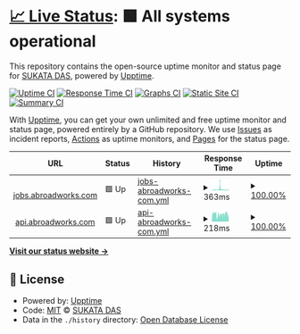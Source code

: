 # [📈 Live Status](https://sukanta21.github.io/up): <!--live status--> **🟩 All systems operational**

This repository contains the open-source uptime monitor and status page for [SUKATA DAS](https://sukanta21.github.io/up), powered by [Upptime](https://github.com/upptime/upptime).

[![Uptime CI](https://github.com/sukanta21/up/workflows/Uptime%20CI/badge.svg)](https://github.com/sukanta21/up/actions?query=workflow%3A%22Uptime+CI%22)
[![Response Time CI](https://github.com/sukanta21/up/workflows/Response%20Time%20CI/badge.svg)](https://github.com/sukanta21/up/actions?query=workflow%3A%22Response+Time+CI%22)
[![Graphs CI](https://github.com/sukanta21/up/workflows/Graphs%20CI/badge.svg)](https://github.com/sukanta21/up/actions?query=workflow%3A%22Graphs+CI%22)
[![Static Site CI](https://github.com/sukanta21/up/workflows/Static%20Site%20CI/badge.svg)](https://github.com/sukanta21/up/actions?query=workflow%3A%22Static+Site+CI%22)
[![Summary CI](https://github.com/sukanta21/up/workflows/Summary%20CI/badge.svg)](https://github.com/sukanta21/up/actions?query=workflow%3A%22Summary+CI%22)

With [Upptime](https://upptime.js.org), you can get your own unlimited and free uptime monitor and status page, powered entirely by a GitHub repository. We use [Issues](https://github.com/sukanta21/up/issues) as incident reports, [Actions](https://github.com/sukanta21/up/actions) as uptime monitors, and [Pages](https://sukanta21.github.io/up) for the status page.

<!--start: status pages-->
<!-- This summary is generated by Upptime (https://github.com/upptime/upptime) -->
<!-- Do not edit this manually, your changes will be overwritten -->
<!-- prettier-ignore -->
| URL | Status | History | Response Time | Uptime |
| --- | ------ | ------- | ------------- | ------ |
| <img alt="" src="https://jobsaas.co.in/_next/static/media/logo-centered.7244b026.svg" height="13"> [jobs.abroadworks.com](https://jobs.abroadworks.com) | 🟩 Up | [jobs-abroadworks-com.yml](https://github.com/sukanta21/up/commits/HEAD/history/jobs-abroadworks-com.yml) | <details><summary><img alt="Response time graph" src="./graphs/jobs-abroadworks-com/response-time-week.png" height="20"> 363ms</summary><br><a href="https://sukanta21.github.io/up/history/jobs-abroadworks-com"><img alt="Response time 239" src="https://img.shields.io/endpoint?url=https%3A%2F%2Fraw.githubusercontent.com%2Fsukanta21%2Fup%2FHEAD%2Fapi%2Fjobs-abroadworks-com%2Fresponse-time.json"></a><br><a href="https://sukanta21.github.io/up/history/jobs-abroadworks-com"><img alt="24-hour response time 255" src="https://img.shields.io/endpoint?url=https%3A%2F%2Fraw.githubusercontent.com%2Fsukanta21%2Fup%2FHEAD%2Fapi%2Fjobs-abroadworks-com%2Fresponse-time-day.json"></a><br><a href="https://sukanta21.github.io/up/history/jobs-abroadworks-com"><img alt="7-day response time 363" src="https://img.shields.io/endpoint?url=https%3A%2F%2Fraw.githubusercontent.com%2Fsukanta21%2Fup%2FHEAD%2Fapi%2Fjobs-abroadworks-com%2Fresponse-time-week.json"></a><br><a href="https://sukanta21.github.io/up/history/jobs-abroadworks-com"><img alt="30-day response time 323" src="https://img.shields.io/endpoint?url=https%3A%2F%2Fraw.githubusercontent.com%2Fsukanta21%2Fup%2FHEAD%2Fapi%2Fjobs-abroadworks-com%2Fresponse-time-month.json"></a><br><a href="https://sukanta21.github.io/up/history/jobs-abroadworks-com"><img alt="1-year response time 239" src="https://img.shields.io/endpoint?url=https%3A%2F%2Fraw.githubusercontent.com%2Fsukanta21%2Fup%2FHEAD%2Fapi%2Fjobs-abroadworks-com%2Fresponse-time-year.json"></a></details> | <details><summary><a href="https://sukanta21.github.io/up/history/jobs-abroadworks-com">100.00%</a></summary><a href="https://sukanta21.github.io/up/history/jobs-abroadworks-com"><img alt="All-time uptime 99.98%" src="https://img.shields.io/endpoint?url=https%3A%2F%2Fraw.githubusercontent.com%2Fsukanta21%2Fup%2FHEAD%2Fapi%2Fjobs-abroadworks-com%2Fuptime.json"></a><br><a href="https://sukanta21.github.io/up/history/jobs-abroadworks-com"><img alt="24-hour uptime 100.00%" src="https://img.shields.io/endpoint?url=https%3A%2F%2Fraw.githubusercontent.com%2Fsukanta21%2Fup%2FHEAD%2Fapi%2Fjobs-abroadworks-com%2Fuptime-day.json"></a><br><a href="https://sukanta21.github.io/up/history/jobs-abroadworks-com"><img alt="7-day uptime 100.00%" src="https://img.shields.io/endpoint?url=https%3A%2F%2Fraw.githubusercontent.com%2Fsukanta21%2Fup%2FHEAD%2Fapi%2Fjobs-abroadworks-com%2Fuptime-week.json"></a><br><a href="https://sukanta21.github.io/up/history/jobs-abroadworks-com"><img alt="30-day uptime 100.00%" src="https://img.shields.io/endpoint?url=https%3A%2F%2Fraw.githubusercontent.com%2Fsukanta21%2Fup%2FHEAD%2Fapi%2Fjobs-abroadworks-com%2Fuptime-month.json"></a><br><a href="https://sukanta21.github.io/up/history/jobs-abroadworks-com"><img alt="1-year uptime 99.98%" src="https://img.shields.io/endpoint?url=https%3A%2F%2Fraw.githubusercontent.com%2Fsukanta21%2Fup%2FHEAD%2Fapi%2Fjobs-abroadworks-com%2Fuptime-year.json"></a></details>
| <img alt="" src="https://jobsaas.co.in/_next/static/media/logo-centered.7244b026.svg" height="13"> [api.abroadworks.com](https://api.abroadworks.com/up) | 🟩 Up | [api-abroadworks-com.yml](https://github.com/sukanta21/up/commits/HEAD/history/api-abroadworks-com.yml) | <details><summary><img alt="Response time graph" src="./graphs/api-abroadworks-com/response-time-week.png" height="20"> 218ms</summary><br><a href="https://sukanta21.github.io/up/history/api-abroadworks-com"><img alt="Response time 213" src="https://img.shields.io/endpoint?url=https%3A%2F%2Fraw.githubusercontent.com%2Fsukanta21%2Fup%2FHEAD%2Fapi%2Fapi-abroadworks-com%2Fresponse-time.json"></a><br><a href="https://sukanta21.github.io/up/history/api-abroadworks-com"><img alt="24-hour response time 179" src="https://img.shields.io/endpoint?url=https%3A%2F%2Fraw.githubusercontent.com%2Fsukanta21%2Fup%2FHEAD%2Fapi%2Fapi-abroadworks-com%2Fresponse-time-day.json"></a><br><a href="https://sukanta21.github.io/up/history/api-abroadworks-com"><img alt="7-day response time 218" src="https://img.shields.io/endpoint?url=https%3A%2F%2Fraw.githubusercontent.com%2Fsukanta21%2Fup%2FHEAD%2Fapi%2Fapi-abroadworks-com%2Fresponse-time-week.json"></a><br><a href="https://sukanta21.github.io/up/history/api-abroadworks-com"><img alt="30-day response time 218" src="https://img.shields.io/endpoint?url=https%3A%2F%2Fraw.githubusercontent.com%2Fsukanta21%2Fup%2FHEAD%2Fapi%2Fapi-abroadworks-com%2Fresponse-time-month.json"></a><br><a href="https://sukanta21.github.io/up/history/api-abroadworks-com"><img alt="1-year response time 213" src="https://img.shields.io/endpoint?url=https%3A%2F%2Fraw.githubusercontent.com%2Fsukanta21%2Fup%2FHEAD%2Fapi%2Fapi-abroadworks-com%2Fresponse-time-year.json"></a></details> | <details><summary><a href="https://sukanta21.github.io/up/history/api-abroadworks-com">100.00%</a></summary><a href="https://sukanta21.github.io/up/history/api-abroadworks-com"><img alt="All-time uptime 99.58%" src="https://img.shields.io/endpoint?url=https%3A%2F%2Fraw.githubusercontent.com%2Fsukanta21%2Fup%2FHEAD%2Fapi%2Fapi-abroadworks-com%2Fuptime.json"></a><br><a href="https://sukanta21.github.io/up/history/api-abroadworks-com"><img alt="24-hour uptime 100.00%" src="https://img.shields.io/endpoint?url=https%3A%2F%2Fraw.githubusercontent.com%2Fsukanta21%2Fup%2FHEAD%2Fapi%2Fapi-abroadworks-com%2Fuptime-day.json"></a><br><a href="https://sukanta21.github.io/up/history/api-abroadworks-com"><img alt="7-day uptime 100.00%" src="https://img.shields.io/endpoint?url=https%3A%2F%2Fraw.githubusercontent.com%2Fsukanta21%2Fup%2FHEAD%2Fapi%2Fapi-abroadworks-com%2Fuptime-week.json"></a><br><a href="https://sukanta21.github.io/up/history/api-abroadworks-com"><img alt="30-day uptime 99.03%" src="https://img.shields.io/endpoint?url=https%3A%2F%2Fraw.githubusercontent.com%2Fsukanta21%2Fup%2FHEAD%2Fapi%2Fapi-abroadworks-com%2Fuptime-month.json"></a><br><a href="https://sukanta21.github.io/up/history/api-abroadworks-com"><img alt="1-year uptime 99.58%" src="https://img.shields.io/endpoint?url=https%3A%2F%2Fraw.githubusercontent.com%2Fsukanta21%2Fup%2FHEAD%2Fapi%2Fapi-abroadworks-com%2Fuptime-year.json"></a></details>

<!--end: status pages-->

[**Visit our status website →**](https://sukanta21.github.io/up)

## 📄 License

- Powered by: [Upptime](https://github.com/upptime/upptime)
- Code: [MIT](./LICENSE) © [SUKATA DAS](https://sukanta21.github.io/up)
- Data in the `./history` directory: [Open Database License](https://opendatacommons.org/licenses/odbl/1-0/)
